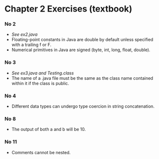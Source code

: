 # Chapter 2 Exercises (textbook)

### No 2 
- *See ex2.java*
- Floating-point constants in Java are double by default unless specified with a 
trailing f or F.
- Numerical primitives in Java are signed (byte, int, long, float, double).

### No 3
- *See ex3.java and Testing.class*
- The name of a .java file must be the same as the class name contained within it 
if the class is public.

### No 4 
- Different data types can undergo type coercion in string concatenation.

### No 8
- The output of both a and b will be 10.

### No 11
- Comments cannot be nested.
